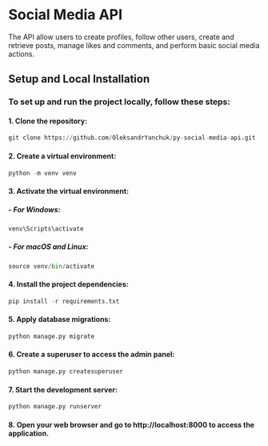 # Social Media API

The API allow users to create profiles, follow other users, create and retrieve posts, manage likes and comments, and perform basic social media actions.

## Setup and Local Installation

### To set up and run the project locally, follow these steps:

#### 1.  Clone the repository:

```python
git clone https://github.com/OleksandrYanchuk/py-social-media-api.git
```
#### 2. Create a virtual environment:
```python
python -m venv venv
```
#### 3. Activate the virtual environment:
   
##### - For Windows:
```python
venv\Scripts\activate
```
##### -	For macOS and Linux:
```python
source venv/bin/activate
```
#### 4. Install the project dependencies:
```python
pip install -r requirements.txt
```
#### 5. Apply database migrations:
```python
python manage.py migrate
```
#### 6. Create a superuser to access the admin panel:
```python
python manage.py createsuperuser
```
#### 7. Start the development server:
```python
python manage.py runserver
```
#### 8. Open your web browser and go to http://localhost:8000 to access the application.
